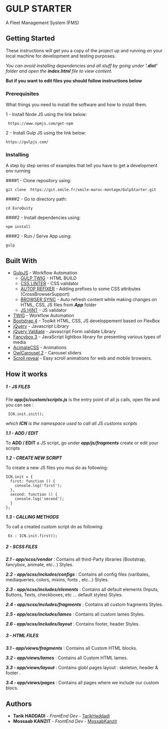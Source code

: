 # GULP STARTER

A Fleet Management System (FMS)

## Getting Started

These instructions will get you a copy of the project up and running on your local machine for development and testing purposes.

*You can avoid installing dependencies and all stuff by going under ***'.dist'*** folder and open the ***index.html*** file to view content.*

**But if you want to edit files you should follow instructions below**
### Prerequisites

What things you need to install the software and how to install them.

1 - Install Node JS using the link below:
```
 https://www.npmjs.com/get-npm
```
2 - Install Gulp JS using the link below:
```
https://gulpjs.com/
```


### Installing

A step by step series of examples that tell you have to get a development env running

####1 - Clone repository using:

```
git clone  https://git.smile.fr/smile-maroc-montage/GulpStarter.git
```

####2 - Go to directory path:

```
cd EuroQuity
```

####2 - Install dependencies using:

```
npm install
```

####2 - Run / Serve App using:

```
gulp
```

## Built With

* [GulpJS](https://gulpjs.com/) - Workflow Automation
    * [GULP TWIG](/) - HTML BUILD
    * [CSS LINTER]() - CSS validator
    * [AUTOP REFIXER]() - Adding prefixes to some CSS attributes (CrossBrowserSupport) 
    * [BROWSER SYNC]() - Auto refresh content while making changes on HTML, CSS, JS files from ***App*** folder
    * [JS HINT]() - JS validator
* [TWIG](https://gulpjs.com/) - Workflow Automation
* [Bootstrap 4](https://getbootstrap.com/docs/4.1/getting-started/introduction/) - Toolkit HTML, CSS, JS developpement based on FlexBox
* [jQuery](https://jquery.com) - Javascript Library
* [jQuery Valdiate](https://jqueryvalidation.org/) - Javascript Form validate Library
* [Fancybox 3](https://www.fancyapps.com/fancybox/3/) - JavaScript lightbox library for presenting various types of media
* [AcimateCSS](https://daneden.github.io/animate.css/) - Animations
* [OwlCarousel 2](https://owlcarousel2.github.io/OwlCarousel2/) - Carousel sliders
* [Scroll reveal](https://scrollrevealjs.org/) - Easy scroll animations for web and mobile browsers.

## How it works
##### 1 - JS FILES
File ***app/js/custom/scripts.js*** is the entry point of all js calls, open file and you can see :
```
 ICN.init.init();
```
*which **ICN** is the namespace used to call all JS customs scripts*

***1.1 - ADD / EDIT***

To **ADD / EDIT** a JS script, go under ***app/js/fragments*** create or edit your scripts

***1.2 - CREATE NEW SCRIPT***

To create a new JS files you mus do as following: 
```
ICN.init = {
  first: function () {
    console.log('first');
  },
  second: function () {
    console.log('second');
  }
};
```

***1.3 - CALLING METHODS***

 To call a created custom script do as following:
```
 Ex : ICN.init.first();
```
##### 2 - SCSS FILES
***2.1 - app/scss/vendor*** :  Contains all third-Party libraries (Bootstrap, fancybox, animate, etc...) Styles.

***2.2 - app/scss/includes/configs*** :  Contains all config files (varibales, mediaqueries, colors, mixins, fonts , etc...) Styles.

***2.3 - app/scss/includes/elements*** :  Contains all default elements (Inputs, Buttons, Texts, checkboxes, etc ...  default styles) Styles.

***2.4 - app/scss/includes/fragments*** :  Contains all custom fragments Styles.

***2.5 - app/scss/includes/lames*** :  Contains all custom lames Styles.

***2.6 - app/scss/includes/layout*** :  Contains footer, header Styles.


##### 3 - HTML FILES
***3.1 - app/views/fragments*** :  Contains all Custom HTML blocks.

***3.2 - app/views/lames*** :  Contains all Custom HTML lames.

***3.3 - app/views/layout*** :  Contains globl pages layout : skeleton, header & footer .

***3.4 - app/views/pages*** :  Contains all pages where we include our custom blocs.

## Authors

* **Tarik HADDADI**  - *FrontEnd Dev* - [TarikHaddadi](https://git.smile.fr/tahad)
* **Mossaab KANZIT** - *FrontEnd Dev* - [MossabKanzit](https://git.smile.fr/mokan)
